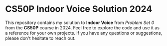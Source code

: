 # CS50P Indoor Voice Solution 2024

This repository contains my solution to **Indoor Voice** from _Problem Set 0_ from the **CS50P** course in 2024.
Feel free to explore the code and use it as a reference for your own projects. If you have any questions or suggestions, please don't hesitate to reach out.
